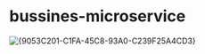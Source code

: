 # bussines-microservice
![{9053C201-C1FA-45C8-93A0-C239F25A4CD3}](https://github.com/user-attachments/assets/73096d96-8e03-4c00-9903-defa9c354eab)
